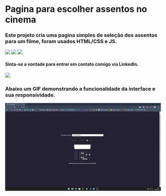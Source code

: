 # Pagina para escolher assentos no cinema
### Este projeto cria uma pagina simples de seleção dos assentos para um filme, foram usados HTML/CSS e JS.
<div style="display: inline_block">
<img src="https://cdn.jsdelivr.net/gh/devicons/devicon/icons/html5/html5-original.svg" width=50/>
<img src="https://cdn.jsdelivr.net/gh/devicons/devicon/icons/css3/css3-original.svg" width=50/>
<img src="https://cdn.jsdelivr.net/gh/devicons/devicon/icons/javascript/javascript-original.svg" width=50/>
</div>

#### Sinta-se a vontade para entrar em contato comigo via LinkedIn.
<a href="https://www.linkedin.com/in/davi-trajano-902483205" target="_blank"><img src="https://img.shields.io/badge/-LinkedIn-%230077B5?style=for-the-badge&logo=linkedin&logoColor=white" target="_blank"></a>

### Abaixo um GIF demonstrando a funcionalidade da interface e sua responsividade.

<p align="center">
<img src='https://github.com/davi-tr/movie-seat-booking/blob/main/preview/preview.gif?raw=true'/>
</p>
